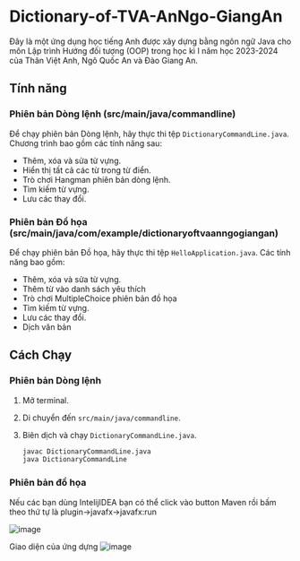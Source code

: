 # Dictionary-of-TVA-AnNgo-GiangAn

Đây là một ứng dụng học tiếng Anh được xây dựng bằng ngôn ngữ Java cho môn Lập trình Hướng đối tượng (OOP) trong học kì I năm học 2023-2024 của Thân Việt Anh, Ngô Quốc An và Đào Giang An.

## Tính năng

### Phiên bản Dòng lệnh (src/main/java/commandline)

Để chạy phiên bản Dòng lệnh, hãy thực thi tệp `DictionaryCommandLine.java`. Chương trình bao gồm các tính năng sau:

- Thêm, xóa và sửa từ vựng.
- Hiển thị tất cả các từ trong từ điển.
- Trò chơi Hangman phiên bản dòng lệnh.
- Tìm kiếm từ vựng.
- Lưu các thay đổi.

### Phiên bản Đồ họa (src/main/java/com/example/dictionaryoftvaanngogiangan)

Để chạy phiên bản Đồ họa, hãy thực thi tệp `HelloApplication.java`. Các tính năng bao gồm:

- Thêm, xóa và sửa từ vựng.
- Thêm từ vào danh sách yêu thích
- Trò chơi MultipleChoice phiên bản đồ họa
- Tìm kiếm từ vựng.
- Lưu các thay đổi.
- Dịch văn bản


## Cách Chạy

### Phiên bản Dòng lệnh

1. Mở terminal.
2. Di chuyển đến `src/main/java/commandline`.
3. Biên dịch và chạy `DictionaryCommandLine.java`.

   ```bash
   javac DictionaryCommandLine.java
   java DictionaryCommandLine


### Phiên bản đồ họa
Nếu các bạn dùng IntelijIDEA bạn có thể click vào button Maven rồi bấm theo thứ tự là plugin->javafx->javafx:run 

![image](https://github.com/TVAexe/Dictionary-of-TVA-AnNgo-GiangAn/assets/124753939/0d86911c-48e9-41d7-a0a1-866b5460b8ba)

Giao diện của ứng dựng 
![image](https://github.com/TVAexe/Dictionary-of-TVA-AnNgo-GiangAn/assets/124753939/7a1b3527-9b01-4bf2-ad64-4389f969aec1)




